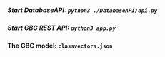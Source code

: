 ##### Start DatabaseAPI: `python3 ./DatabaseAPI/api.py`
##### Start GBC REST API: `python3 app.py`

#### The GBC model: `classvectors.json`